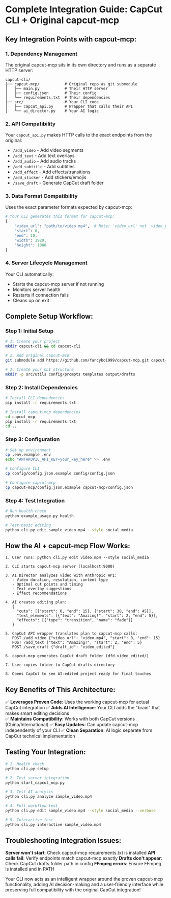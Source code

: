 # Complete Integration Guide: CapCut CLI + Original capcut-mcp

## Key Integration Points with capcut-mcp:

### 1. **Dependency Management**
The original capcut-mcp sits in its own directory and runs as a separate HTTP server:
```
capcut-cli/
├── capcut-mcp/           # Original repo as git submodule
│   ├── main.py           # Their HTTP server
│   ├── config.json       # Their config
│   └── requirements.txt  # Their dependencies
├── src/                  # Your CLI code
│   ├── capcut_api.py     # Wrapper that calls their API
│   └── ai_director.py    # Your AI logic
```

### 2. **API Compatibility**
Your `capcut_api.py` makes HTTP calls to the exact endpoints from the original:
- `/add_video` - Add video segments
- `/add_text` - Add text overlays  
- `/add_audio` - Add audio tracks
- `/add_subtitle` - Add subtitles
- `/add_effect` - Add effects/transitions
- `/add_sticker` - Add stickers/emojis
- `/save_draft` - Generate CapCut draft folder

### 3. **Data Format Compatibility**
Uses the exact parameter formats expected by capcut-mcp:
```python
# Your CLI generates this format for capcut-mcp:
{
    "video_url": "path/to/video.mp4",  # Note: 'video_url' not 'video_path'
    "start": 0,
    "end": 10,
    "width": 1920,
    "height": 1080
}
```

### 4. **Server Lifecycle Management**
Your CLI automatically:
- Starts the capcut-mcp server if not running
- Monitors server health
- Restarts if connection fails
- Cleans up on exit

## Complete Setup Workflow:

### Step 1: Initial Setup
```bash
# 1. Create your project
mkdir capcut-cli && cd capcut-cli

# 2. Add original capcut-mcp
git submodule add https://github.com/fancyboi999/capcut-mcp.git capcut-mcp

# 3. Create your CLI structure
mkdir -p src/utils config/prompts templates output/drafts
```

### Step 2: Install Dependencies
```bash
# Install CLI dependencies
pip install -r requirements.txt

# Install capcut-mcp dependencies
cd capcut-mcp
pip install -r requirements.txt
cd ..
```

### Step 3: Configuration
```bash
# Set up environment
cp .env.example .env
echo "ANTHROPIC_API_KEY=your_key_here" >> .env

# Configure CLI
cp config/config.json.example config/config.json

# Configure capcut-mcp
cp capcut-mcp/config.json.example capcut-mcp/config.json
```

### Step 4: Test Integration
```bash
# Run health check
python example_usage.py health

# Test basic editing
python cli.py edit sample_video.mp4 --style social_media
```

## How the AI + capcut-mcp Flow Works:

```
1. User runs: python cli.py edit video.mp4 --style social_media

2. CLI starts capcut-mcp server (localhost:9000)

3. AI Director analyzes video with Anthropic API:
   - Video duration, resolution, content type
   - Optimal cut points and timing
   - Text overlay suggestions
   - Effect recommendations

4. AI creates editing plan:
   {
     "cuts": [{"start": 0, "end": 15}, {"start": 30, "end": 45}],
     "text_elements": [{"text": "Amazing!", "start": 2, "end": 5}],
     "effects": [{"type": "transition", "name": "fade"}]
   }

5. CapCut API wrapper translates plan to capcut-mcp calls:
   POST /add_video {"video_url": "video.mp4", "start": 0, "end": 15}
   POST /add_text {"text": "Amazing!", "start": 2, "end": 5}
   POST /save_draft {"draft_id": "video_edited"}

6. capcut-mcp generates CapCut draft folder (dfd_video_edited/)

7. User copies folder to CapCut drafts directory

8. Opens CapCut to see AI-edited project ready for final touches
```

## Key Benefits of This Architecture:

✅ **Leverages Proven Code**: Uses the working capcut-mcp for actual CapCut integration
✅ **Adds AI Intelligence**: Your CLI adds the "brain" that makes smart editing decisions  
✅ **Maintains Compatibility**: Works with both CapCut versions (China/International)
✅ **Easy Updates**: Can update capcut-mcp independently of your CLI
✅ **Clean Separation**: AI logic separate from CapCut technical implementation

## Testing Your Integration:

```bash
# 1. Health check
python cli.py setup

# 2. Test server integration  
python start_capcut_mcp.py

# 3. Test AI analysis
python cli.py analyze sample_video.mp4

# 4. Full workflow test
python cli.py edit sample_video.mp4 --style social_media --verbose

# 5. Interactive test
python cli.py interactive sample_video.mp4
```

## Troubleshooting Integration Issues:

**Server won't start**: Check capcut-mcp requirements.txt is installed
**API calls fail**: Verify endpoints match capcut-mcp exactly
**Drafts don't appear**: Check CapCut drafts folder path in config
**FFmpeg errors**: Ensure FFmpeg is installed and in PATH

Your CLI now acts as an intelligent wrapper around the proven capcut-mcp functionality, adding AI decision-making and a user-friendly interface while preserving full compatibility with the original CapCut integration!